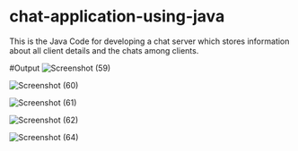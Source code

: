 # chat-application-using-java
This is the Java Code for developing a chat server which stores information about all client details and the chats among clients.

#Output
![Screenshot (59)](https://user-images.githubusercontent.com/92260206/175660268-54f59776-0cf4-441d-a1ef-4d84d80428c8.png)

![Screenshot (60)](https://user-images.githubusercontent.com/92260206/175660284-7b0481fb-6126-4afd-9bde-b43934b3092d.png)

![Screenshot (61)](https://user-images.githubusercontent.com/92260206/175660294-c97c6a66-4fd0-4138-a2ef-a0b394895353.png)

![Screenshot (62)](https://user-images.githubusercontent.com/92260206/175660300-69b233a8-5842-4ee8-a006-8ef987b8bf32.png)

![Screenshot (64)](https://user-images.githubusercontent.com/92260206/175660303-4df950c5-cd04-48d6-beb7-1a0d15a38626.png)
